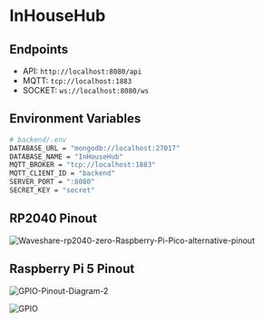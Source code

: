 # InHouseHub

## Endpoints

- API: `http://localhost:8080/api`
- MQTT: `tcp://localhost:1883`
- SOCKET: `ws://localhost:8080/ws`

## Environment Variables

```bash
# backend/.env
DATABASE_URL = "mongodb://localhost:27017"
DATABASE_NAME = "InHouseHub"
MQTT_BROKER = "tcp://localhost:1883"
MQTT_CLIENT_ID = "backend"
SERVER_PORT = ":8080"
SECRET_KEY = "secret"
```

## RP2040 Pinout
![Waveshare-rp2040-zero-Raspberry-Pi-Pico-alternative-pinout](https://github.com/eduardohufg/InHouseHub/assets/132946643/1a405be7-9718-4d01-878a-0209389f737a)

## Raspberry Pi 5 Pinout
![GPIO-Pinout-Diagram-2](https://github.com/eduardohufg/InHouseHub/assets/132946643/c5178eef-34d5-4cf8-8500-40a73e7b2dea)

![GPIO](https://github.com/eduardohufg/InHouseHub/assets/132946643/5a52c73a-f340-477b-85b0-5dd3dce0a36d)
